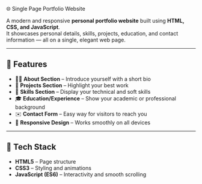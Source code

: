 🌐 Single Page Portfolio Website

A modern and responsive **personal portfolio website** built using **HTML, CSS, and JavaScript**.  
It showcases personal details, skills, projects, education, and contact information — all on a single, elegant web page.

---

## 🚀 Features
- 🧍‍♀️ **About Section** – Introduce yourself with a short bio  
- 💼 **Projects Section** – Highlight your best work  
- 🧠 **Skills Section** – Display your technical and soft skills  
- 🎓 **Education/Experience** – Show your academic or professional background  
- ✉️ **Contact Form** – Easy way for visitors to reach you  
- 📱 **Responsive Design** – Works smoothly on all devices  

---

## 🧠 Tech Stack
- **HTML5** – Page structure  
- **CSS3** – Styling and animations  
- **JavaScript (ES6)** – Interactivity and smooth scrolling  


